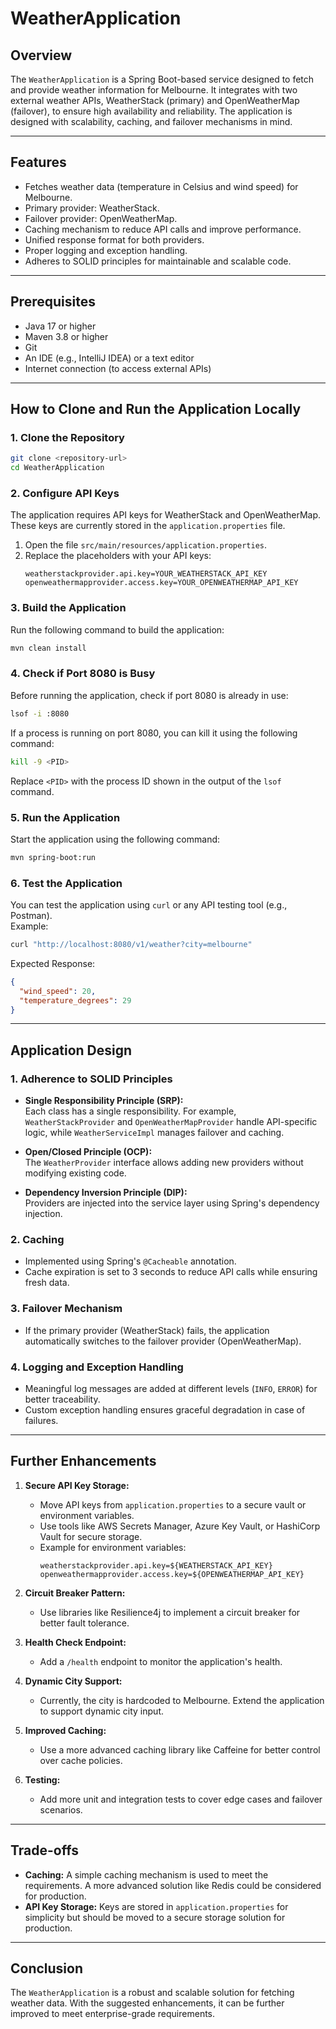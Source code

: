 # WeatherApplication

## Overview
The `WeatherApplication` is a Spring Boot-based service designed to fetch and provide weather information for Melbourne. It integrates with two external weather APIs, WeatherStack (primary) and OpenWeatherMap (failover), to ensure high availability and reliability. The application is designed with scalability, caching, and failover mechanisms in mind.

---

## Features
- Fetches weather data (temperature in Celsius and wind speed) for Melbourne.
- Primary provider: WeatherStack.
- Failover provider: OpenWeatherMap.
- Caching mechanism to reduce API calls and improve performance.
- Unified response format for both providers.
- Proper logging and exception handling.
- Adheres to SOLID principles for maintainable and scalable code.

---

## Prerequisites
- Java 17 or higher
- Maven 3.8 or higher
- Git
- An IDE (e.g., IntelliJ IDEA) or a text editor
- Internet connection (to access external APIs)

---

## How to Clone and Run the Application Locally

### 1. Clone the Repository
```bash
git clone <repository-url>
cd WeatherApplication
```

### 2. Configure API Keys
The application requires API keys for WeatherStack and OpenWeatherMap. These keys are currently stored in the `application.properties` file.

1. Open the file `src/main/resources/application.properties`.
2. Replace the placeholders with your API keys:
   ```properties
   weatherstackprovider.api.key=YOUR_WEATHERSTACK_API_KEY
   openweathermapprovider.access.key=YOUR_OPENWEATHERMAP_API_KEY
   ```

### 3. Build the Application
Run the following command to build the application:
```bash
mvn clean install
```

### 4. Check if Port 8080 is Busy
Before running the application, check if port 8080 is already in use:
```bash
lsof -i :8080
```

If a process is running on port 8080, you can kill it using the following command:
```bash
kill -9 <PID>
```
Replace `<PID>` with the process ID shown in the output of the `lsof` command.

### 5. Run the Application
Start the application using the following command:
```bash
mvn spring-boot:run
```

### 6. Test the Application
You can test the application using `curl` or any API testing tool (e.g., Postman).  
Example:
```bash
curl "http://localhost:8080/v1/weather?city=melbourne"
```

Expected Response:
```json
{
  "wind_speed": 20,
  "temperature_degrees": 29
}
```

---

## Application Design

### **1. Adherence to SOLID Principles**
- **Single Responsibility Principle (SRP):**  
  Each class has a single responsibility. For example, `WeatherStackProvider` and `OpenWeatherMapProvider` handle API-specific logic, while `WeatherServiceImpl` manages failover and caching.
  
- **Open/Closed Principle (OCP):**  
  The `WeatherProvider` interface allows adding new providers without modifying existing code.

- **Dependency Inversion Principle (DIP):**  
  Providers are injected into the service layer using Spring's dependency injection.

### **2. Caching**
- Implemented using Spring's `@Cacheable` annotation.
- Cache expiration is set to 3 seconds to reduce API calls while ensuring fresh data.

### **3. Failover Mechanism**
- If the primary provider (WeatherStack) fails, the application automatically switches to the failover provider (OpenWeatherMap).

### **4. Logging and Exception Handling**
- Meaningful log messages are added at different levels (`INFO`, `ERROR`) for better traceability.
- Custom exception handling ensures graceful degradation in case of failures.

---

## Further Enhancements

1. **Secure API Key Storage:**
   - Move API keys from `application.properties` to a secure vault or environment variables.
   - Use tools like AWS Secrets Manager, Azure Key Vault, or HashiCorp Vault for secure storage.
   - Example for environment variables:
     ```properties
     weatherstackprovider.api.key=${WEATHERSTACK_API_KEY}
     openweathermapprovider.access.key=${OPENWEATHERMAP_API_KEY}
     ```

2. **Circuit Breaker Pattern:**
   - Use libraries like Resilience4j to implement a circuit breaker for better fault tolerance.

3. **Health Check Endpoint:**
   - Add a `/health` endpoint to monitor the application's health.

4. **Dynamic City Support:**
   - Currently, the city is hardcoded to Melbourne. Extend the application to support dynamic city input.

5. **Improved Caching:**
   - Use a more advanced caching library like Caffeine for better control over cache policies.

6. **Testing:**
   - Add more unit and integration tests to cover edge cases and failover scenarios.

---

## Trade-offs
- **Caching:** A simple caching mechanism is used to meet the requirements. A more advanced solution like Redis could be considered for production.
- **API Key Storage:** Keys are stored in `application.properties` for simplicity but should be moved to a secure storage solution for production.

---

## Conclusion
The `WeatherApplication` is a robust and scalable solution for fetching weather data. With the suggested enhancements, it can be further improved to meet enterprise-grade requirements.

